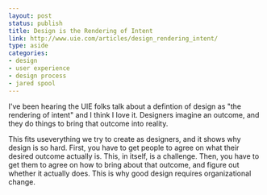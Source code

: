 ```yaml
---
layout: post
status: publish
title: Design is the Rendering of Intent
link: http://www.uie.com/articles/design_rendering_intent/
type: aside
categories:
- design
- user experience
- design process
- jared spool
---
```

I've been hearing the UIE folks talk about a defintion of design as "the rendering of intent" and I think I love it. Designers imagine an outcome, and they do things to bring that outcome into reality.

This fits useverything we try to create as designers, and it shows why design is so hard. First, you have to get people to agree on what their desired outcome actually is. This, in itself, is a challenge. Then, you have to get them to agree on how to bring about that outcome, and figure out whether it actually does. This is why good design requires organizational change.